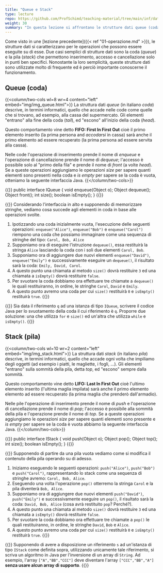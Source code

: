 ```yaml
---
title: "Queue e Stack"
type: lecture
repo: https://github.com/ProfSchimd/teaching-material/tree/main/inf/datastructure/queue-and-stack
weight: 30
summary: "In questa lezione si affrontano le strutture dati queue (coda) e stack (pila) indicando il loro comportamento e le operazioni che sono normalmente disponibile per queste strutture."
---
```


Come visto in une [lezione precedente]({{< ref "01-operazione.md" >}}), le strutture dati
si caratterizzano per le operazioni che possono essere eseguite su di esse. Due casi
semplici di strutture dati sono la coda (*queue*) e la pila (*stack*) che permettono
inserimento, accesso e cancellazione solo in punti ben specifici. Nonostante la loro
semplicità, queste strutture dati sono utilizzate molto di frequente ed è perciò
importante conoscerne il funzionamento.

## Queue (coda)
{{<column/two-cols wl=8 wr=4 content="left" embed="img/img_queue.html">}}
La struttura dati *queue* (in italiano *coda*) descrive, in termini informatici, quello che
accade nelle code come quelle che si trovano, ad esempio, alla cassa del supermercato.
Gli elementi "entrano" alla fine della coda (*tail*), ed "escono" all'inizio della coda (*head*).

Questo comportamento vine detto **FIFO: First In First Out** cioè il
primo elemento inserito (la prima persona and *accodarsi* in cassa) sarà anche il primo
elemento ad essere recuperato (la prima persona ad essere servita alla cassa).

Nelle code l'operazione di inserimento prende il nome di *enqueue* e l'operazione di cancellazione
prende il nome di *dequeue*; l'accesso è possibile solo al "primo della fila" e prende il nome
di *front* (a volte *head*). Se a queste operazioni aggiungiamo le operazioni *size* per sapere
quanti elementi sono presenti nella coda e *is empty* per sapere se la coda è vuota, otteniamo
la seguente interfaccia Java.
{{</column/two-cols>}}

{{<highlight java>}}
public interface IQueue {
    void enqueue(Object o);
    Object dequeue();
    Object front();
    int size();
    boolean isEmpty();
}
{{</highlight>}}

{{<example>}}
Considerando l'interfaccia in alto e supponendo di memorizzare stringhe, vediamo cosa
succede agli elementi in coda in base alle operazioni svolte.
1. Ipotizzando una coda inizialmente vuota, l'esecuzione delle seguenti operazioni:
`enqueue("Alice")`, `enqueue("Bob")` e `enqueue("Carol")` riempono una coda che
possiamo immaginare come una sequenza di stringhe del tipo: `Carol, Bob, Alice`
2. Supponiamo ora di eseguire l'istruzione `dequeue()`, essa restituirà la stringa
`Alice` lasciando la coda con i soli due elementi `Carol, Bob`.
3. Supponiamo ora di aggiungere due nuovi elementi `enqueue("David")`, `enqueue("Emily")`
e successivamente eseguire un `dequeue()`, il risultato sarà la coda: `Emily, David, Carol`.
4. A questo punto una chiamata al metodo `size()` dovrà restituire `3` ed una
chiamata a `isEmpty()` dovrà restituire `false`.
5. Per svuotare la coda dobbiamo ora effettuare tre chiamate a `dequeue()` le quali
restituiranno, in ordine, le stringhe `Carol`, `David` e `Emily`.
6. A questo punto avremo una coda per cui `size()` restituirà `0` e `isEmpty()` restituirà
`true`.
{{</example>}}

{{<exercise title="Svuotare la coda">}}
Sia data il riferimento `q` ad una istanza di tipo `IQueue`, scrivere il codice Java per lo svuotamento della
coda il cui riferimento è `q`. Proporre due soluzione: una che utilizza `for` e `size()` ed un'altra che
utilizza `while` e `isEmpty()`.
{{</exercise>}}

## Stack (pila)
{{<column/two-cols wl=10 wr=2 content="left" embed="img/img_stack.html">}}
La struttura dati *stack* (in italiano *pila*) descrive, in termini informatici, quello
che accade ogni volta che impiliamo degli oggetti (ad esempio i piatti, le magliette,
i fogli, ...). Gli elementi "entrano" sulla sommità della pila, detta *top*, ed
"escono" sempre dalla sommità.

Questo comportamento vine detto **LIFO: Last In First Out** cioè
l'ultimo elemento inserito (l'ultima maglia impilata) sarà anche il primo elemento elemento
ad essere recuperato (la prima maglia che prenderò dall'armadio).

Nelle pile l'operazione di inserimento prende il nome di *push* e l'operazione di cancellazione
prende il nome di *pop*; l'accesso è possibile alla sommità della pila e l'operazione prende
il nome di *top*. Se a queste operazioni aggiungiamo le operazioni *size* per sapere
quanti elementi sono presente e *is empty* per sapere se la coda è vuota abbiamo la seguente
interfaccia Java.
{{</column/two-cols>}}

{{<highlight java>}}
public interface IStack {
    void push(Object o);
    Object pop();
    Object top();
    int size();
    boolean isEmpty();
}
{{</highlight>}}

{{<example>}}
Supponendo di partire da una pila vuota vediamo come si modifica il contenuto della pila
operando su di adesso.
1. Iniziamo eseguendo le seguenti operazioni: `push("Alice")`, `push("Bob")` e `push("Carol")`,
rappresentando lo stack come una sequenza di stringhe avremo: `Carol, Bob, Alice`.
2. Eseguendo una volta l'operazione `pop()` otterremo la stringa `Carol` e la pila diventerà
`Bob, Alice`.
3. Supponiamo ora di aggiungere due nuovi elementi `push("David")`, `push("Emily")`
e successivamente eseguire un `pop()`, il risultato sarà la coda: `David, Bob, Alice` (cosa
avrà restituito `pop`? Perché?).
4. A questo punto una chiamata al metodo `size()` dovrà restituire `3` ed una
chiamata a `isEmpty()` dovrà restituire `false`.
5. Per svuotare la coda dobbiamo ora effettuare tre chiamate a `pop()` le quali
restituiranno, in ordine, le stringhe `David`, `Bob` e `Alice`.
6. A questo punto avremo una coda per cui `size()` restituirà `0` e `isEmpty()` restituirà
`true`.
{{</example>}}

{{<exercise title="Inversione di array">}}
Supponendo di avere a disposizione un riferimento `s` ad un'istanza di tipo `IStack` come
definita sopra, utilizzando unicamente tale riferimento, si scriva un algoritmo in Java per
l'inversione di un array di `String`. Ad esempio, l'array `["A","BB","CCC"]` deve diventare
l'array `["CCC","BB","A"]` **senza usare alcun array di supporto**.
{{</exercise>}}
